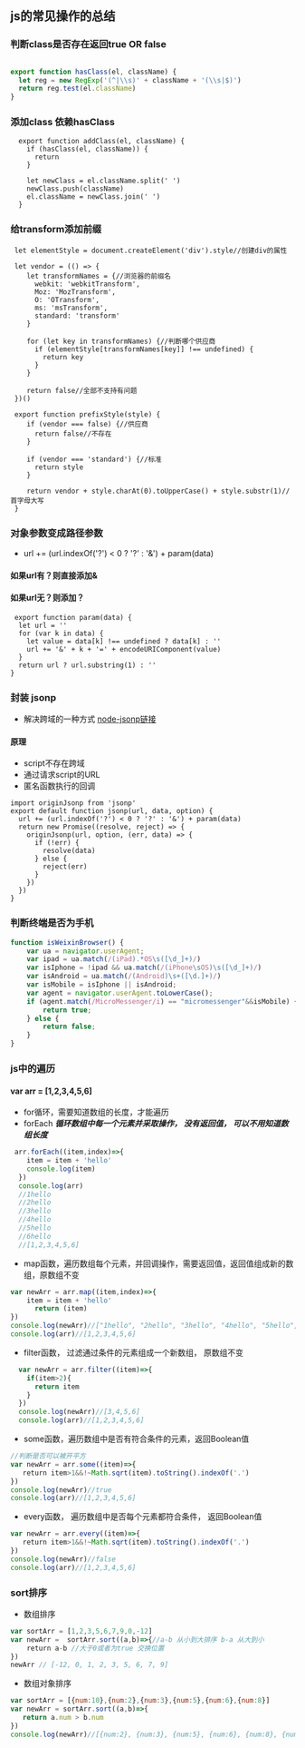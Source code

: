 ## js的常见操作的总结
### 判断class是否存在**返回true OR false**
``` js

export function hasClass(el, className) {
  let reg = new RegExp('(^|\\s)' + className + '(\\s|$)')
  return reg.test(el.className)
}
```
### 添加class **依赖hasClass**
```
  export function addClass(el, className) {
    if (hasClass(el, className)) {
      return
    }

    let newClass = el.className.split(' ')
    newClass.push(className)
    el.className = newClass.join(' ')
  }
```
### 给transform添加前缀
```
 let elementStyle = document.createElement('div').style//创建div的属性

 let vendor = (() => {
    let transformNames = {//浏览器的前缀名
      webkit: 'webkitTransform',
      Moz: 'MozTransform',
      O: 'OTransform',
      ms: 'msTransform',
      standard: 'transform'
    }

    for (let key in transformNames) {//判断哪个供应商
      if (elementStyle[transformNames[key]] !== undefined) {
        return key
      }
    }

    return false//全部不支持有问题
 })()

 export function prefixStyle(style) {
    if (vendor === false) {//供应商
      return false//不存在
    }

    if (vendor === 'standard') {//标准
      return style
    }

    return vendor + style.charAt(0).toUpperCase() + style.substr(1)//首字母大写
 }
```
### 对象参数变成路径参数 
* url += (url.indexOf('?') < 0 ? '?' : '&') + param(data) 
#### **如果url有？则直接添加&**</br>
#### **如果url无？则添加？**
```
 export function param(data) {
  let url = ''
  for (var k in data) {
    let value = data[k] !== undefined ? data[k] : ''
    url += '&' + k + '=' + encodeURIComponent(value)
  }
  return url ? url.substring(1) : ''
}
```
### 封装 jsonp
* 解决跨域的一种方式 [node-jsonp链接](https://www.npmjs.com/package/node-jsonp)
#### 原理  
* script不存在跨域
* 通过请求script的URL
* 匿名函数执行的回调

```
import originJsonp from 'jsonp'
export default function jsonp(url, data, option) {
  url += (url.indexOf('?') < 0 ? '?' : '&') + param(data)
  return new Promise((resolve, reject) => {
    originJsonp(url, option, (err, data) => {
      if (!err) {
        resolve(data)
      } else {
        reject(err)
      }
    })
  })
}
```
### 判断终端是否为手机
``` javascript
function isWeixinBrowser() {
    var ua = navigator.userAgent;
    var ipad = ua.match(/(iPad).*OS\s([\d_]+)/)
    var isIphone = !ipad && ua.match(/(iPhone\sOS)\s([\d_]+)/)
    var isAndroid = ua.match(/(Android)\s+([\d.]+)/)
    var isMobile = isIphone || isAndroid;
    var agent = navigator.userAgent.toLowerCase();
    if (agent.match(/MicroMessenger/i) == "micromessenger"&&isMobile) {
        return true;
    } else {
        return false;
    }
}
```
### js中的遍历
#### var arr = [1,2,3,4,5,6]
* for循环，需要知道数组的长度，才能遍历
* forEach ***循环数组中每一个元素并采取操作， 没有返回值， 可以不用知道数组长度***
``` javascript
 arr.forEach((item,index)=>{
    item = item + 'hello'
    console.log(item)
  })
  console.log(arr)
  //1hello
  //2hello
  //3hello
  //4hello
  //5hello
  //6hello
  //[1,2,3,4,5,6]
```
  
*  map函数，遍历数组每个元素，并回调操作，需要返回值，返回值组成新的数组，原数组不变
``` javascript
var newArr = arr.map((item,index)=>{
    item = item + 'hello'
	  return (item)
})
console.log(newArr)//["1hello", "2hello", "3hello", "4hello", "5hello", "6hello"]
console.log(arr)//[1,2,3,4,5,6]
```
* filter函数， 过滤通过条件的元素组成一个新数组， 原数组不变
``` javascript
  var newArr = arr.filter((item)=>{
    if(item>2){
      return item
    }
  })
  console.log(newArr)//[3,4,5,6]
  console.log(arr)//[1,2,3,4,5,6]
```
* some函数，遍历数组中是否有符合条件的元素，返回Boolean值
``` javascript 
//判断是否可以被开平方
var newArr = arr.some((item)=>{
   return item>1&&!~Math.sqrt(item).toString().indexOf('.')
})  
console.log(newArr)//true
console.log(arr)//[1,2,3,4,5,6]
```
* every函数， 遍历数组中是否每个元素都符合条件， 返回Boolean值
``` javascript
var newArr = arr.every((item)=>{
   return item>1&&!~Math.sqrt(item).toString().indexOf('.')
})  
console.log(newArr)//false
console.log(arr)//[1,2,3,4,5,6]
```
### sort排序
* 数组排序
``` javascript
var sortArr = [1,2,3,5,6,7,9,0,-12]
var newArr =  sortArr.sort((a,b)=>{//a-b 从小到大排序 b-a 从大到小
    return a-b //大于0或者为true 交换位置
})
newArr // [-12, 0, 1, 2, 3, 5, 6, 7, 9]
```
* 数组对象排序
``` javascript
var sortArr = [{num:10},{num:2},{num:3},{num:5},{num:6},{num:8}]
var newArr = sortArr.sort((a,b)=>{
   return a.num > b.num
})
console.log(newArr)//[{num:2}, {num:3}, {num:5}, {num:6}, {num:8}, {num:10}]
```
